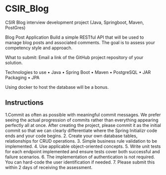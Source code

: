 # CSIR_Blog
CSIR Blog interview development project (Java, Springboot, Maven, PostGres)

Blog Post Application
Build a simple RESTful API that will be used to manage blog posts and associated comments. The goal is to assess your competency style and approach.

What to submit: Email a link of the GitHub project repository of your solution.

Technologies to use
• Java
• Spring Boot
• Maven
• PostgreSQL
• JAR Packaging
• JPA

Using docker to host the database will be a bonus.

Instructions
------------

1.Commit as often as possible with meaningful commit messages. We prefer seeing the actual progression of commits rather than everything appearing perfectly all at once. After creating the project, please commit it as the initial commit so that we can clearly differentiate where the Spring Initializr code ends and your code begins.
2. Create your own database tables, relationships for CRUD operations.
3. Simple business rule validation to be implemented.
4. Use applicable object-oriented concepts.
5. Write unit tests for each endpoint implemented and ensure tests cover both successful and failure scenarios.
6. The implementation of authentication is not required. You can hard-code the user identification if needed.
7. Please submit this within 2 days of receiving the assessment.
